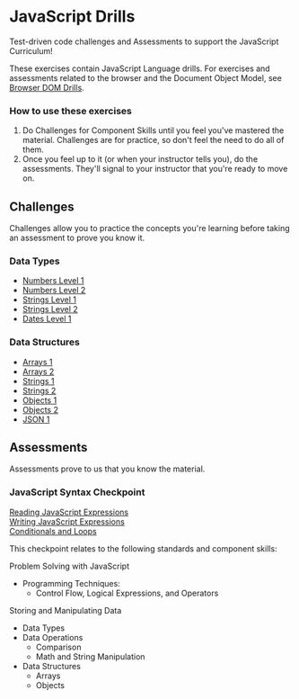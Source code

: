 # JavaScript Drills

Test-driven code challenges and Assessments to support the JavaScript Curriculum!

These exercises contain JavaScript Language drills. For exercises and assessments related to the browser and the Document Object Model, see [Browser DOM Drills](https://github.com/gSchool/browser-dom-drills).

### How to use these exercises

1. Do Challenges for Component Skills until you feel you've mastered the material. Challenges are for practice, so don't feel the need to do all of them.
2. Once you feel up to it (or when your instructor tells you), do the assessments. They'll signal to your instructor that you're ready to move on.

## Challenges

Challenges allow you to practice the concepts you're learning before taking an assessment to prove you know it.

### Data Types
- [Numbers Level 1](data_types/numbers_1.md)
- [Numbers Level 2](data_types/numbers_2.md)
- [Strings Level 1](data_types/strings_1.md)
- [Strings Level 2](data_types/strings_2.md)
- [Dates Level 1](data_types/dates_1.md)


### Data Structures
- [Arrays 1](data_structures/arrays_1.md)
- [Arrays 2](data_structures/arrays_2.md)
- [Strings 1](data_structures/strings_1.md)
- [Strings 2](data_structures/strings_2.md)
- [Objects 1](data_structures/objects_1.md)
- [Objects 2](data_structures/objects_2.md)
- [JSON 1](data_structures/json_1.md)

## Assessments

Assessments prove to us that you know the material.

### JavaScript Syntax Checkpoint

[Reading JavaScript Expressions](./assessments/js-expressions/reading_javascript_expressions.md)  
[Writing JavaScript Expressions](./assessments/js-expressions/writing_javascript_expressions.md)  
[Conditionals and Loops](./assessments/js-loops-and-conditionals/README.md)

This checkpoint relates to the following standards and component skills:

Problem Solving with JavaScript
  - Programming Techniques:
    - Control Flow, Logical Expressions, and Operators

Storing and Manipulating Data
  - Data Types
  - Data Operations
    - Comparison
    - Math and String Manipulation
  - Data Structures
    - Arrays
    - Objects
